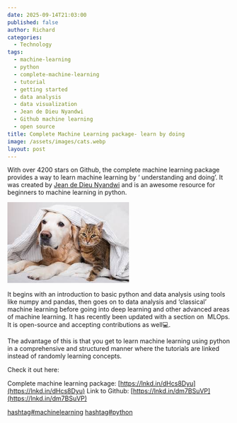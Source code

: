 ```yaml
---
date: 2025-09-14T21:03:00
published: false
author: Richard
categories:
  - Technology
tags:
  - machine-learning
  - python
  - complete-machine-learning
  - tutorial
  - getting started
  - data analysis
  - data visualization
  - Jean de Dieu Nyandwi
  - Github machine learning
  - open source
title: Complete Machine Learning package- learn by doing
image: /assets/images/cats.webp
layout: post
---
```

With over 4200 stars on Github, the complete machine learning package provides a way to learn machine learning by ‘ understanding and doing’. It was created by [Jean de Dieu Nyandwi](https://www.linkedin.com/in/nyandwi/) and is an awesome resource for beginners to machine learning in python.

![test post](/assets/images/catdog.jpeg)

It begins with an introduction to basic python and data analysis using tools like numpy and pandas, then goes on to data analysis and ‘classical’ machine learning before going into deep learning and other advanced areas of machine learning. It has recently been updated with a section on  MLOps. It is open-source and accepting contributions as well💻.

The advantage of this is that you get to learn machine learning using python in a comprehensive and structured manner where the tutorials are linked instead of randomly learning concepts.

Check it out here:

Complete machine learning package: [https://lnkd.in/dHcs8Dyu](https://lnkd.in/dHcs8Dyu)
Link to Github: [https://lnkd.in/dm7BSuVP](https://lnkd.in/dm7BSuVP)

[hashtag#machinelearning](https://www.linkedin.com/search/results/all/?keywords=%23machinelearning&origin=HASH_TAG_FROM_FEED) [hashtag#python](https://www.linkedin.com/search/results/all/?keywords=%23python&origin=HASH_TAG_FROM_FEED)
